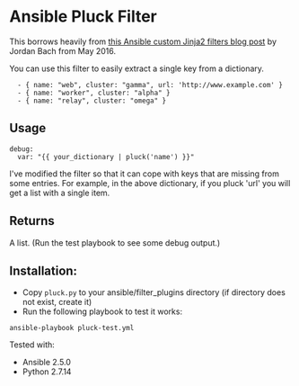 Ansible Pluck Filter
====================

This borrows heavily from [this Ansible custom Jinja2 filters blog post](https://opensolitude.com/2016/05/21/ansible-jinja2-filter-plugins.html) by Jordan Bach from May 2016.

You can use this filter to easily extract a single key from a dictionary.

      - { name: "web", cluster: "gamma", url: 'http://www.example.com' }
      - { name: "worker", cluster: "alpha" }
      - { name: "relay", cluster: "omega" }

Usage
-----

    debug:
      var: "{{ your_dictionary | pluck('name') }}"

I've modified the filter so that it can cope with keys that are missing from some entries.  For example, in the above 
dictionary, if you pluck 'url' you will get a list with a single item.

Returns
-------

A list. (Run the test playbook to see some debug output.)

Installation:
-------------
- Copy `pluck.py` to your ansible/filter_plugins directory
  (if directory does not exist, create it)
- Run the following playbook to test it works: 

`ansible-playbook pluck-test.yml`

Tested with:
- Ansible 2.5.0
- Python 2.7.14
